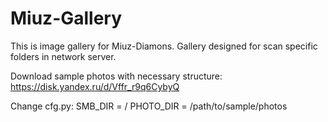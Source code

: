 # Miuz-Gallery
This is image gallery for Miuz-Diamons.
Gallery designed for scan specific folders in network server.

Download sample photos with necessary structure:
https://disk.yandex.ru/d/Vffr_r9q6CybyQ

Change cfg.py:
SMB_DIR = /
PHOTO_DIR = /path/to/sample/photos